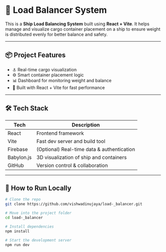 # 🚢 Load Balancer System

This is a **Ship Load Balancing System** built using **React + Vite**. It helps manage and visualize cargo container placement on a ship to ensure weight is distributed evenly for better balance and safety.

---

## 📦 Project Features

- ⚓ Real-time cargo visualization
- ⚙️ Smart container placement logic
- 📊 Dashboard for monitoring weight and balance
- 🚀 Built with React + Vite for fast performance

---

## 🛠️ Tech Stack

| Tech         | Description                              |
|--------------|------------------------------------------|
| React        | Frontend framework                       |
| Vite         | Fast dev server and build tool           |
| Firebase     | (Optional) Real-time data & authentication |
| Babylon.js   | 3D visualization of ship and containers  |
| GitHub       | Version control & collaboration          |

---

## 🧪 How to Run Locally

```bash
# Clone the repo
git clone https://github.com/vishwadinujaya/load-_balancer.git

# Move into the project folder
cd load-_balancer

# Install dependencies
npm install

# Start the development server
npm run dev
